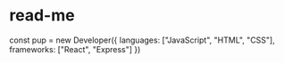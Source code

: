 # read-me

const pup = new Developer({
  languages: ["JavaScript", "HTML", "CSS"],
  frameworks: ["React", "Express"]
 })

